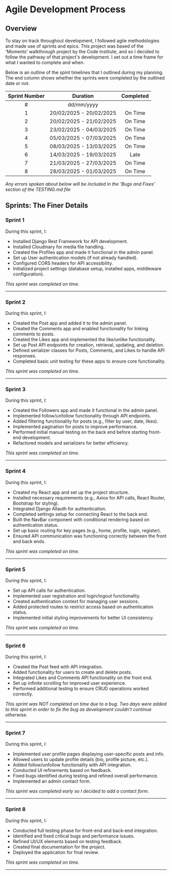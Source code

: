 # **Agile Development Process**
## **Overview** 

To stay on track throughout development, I followed agile methodologies and made use of sprints and epics. This project was based of the 'Moments' walkthrough project by the Code Institute, and so I decided to follow the pathway of that project's development. I set out a time frame for what I wanted to complete and when. 

Below is an outline of the spint timelines that I outlined during my planning. The end column shows whether the sprints were completed by the outlined date or not.

| Sprint Number | Duration | Completed |
| :--------: | :-------: | :-------: |
| # | dd/mm/yyyy |  |
| 1 | 20/02/2025 - 20/02/2025 | On Time |
| 2 | 20/02/2025 - 21/02/2025 | On Time |
| 3 | 23/02/2025 - 04/03/2025 | On Time |
| 4 | 05/03/2025 - 07/03/2025 | On Time |
| 5 | 08/03/2025 - 13/03/2025 | On Time |
| 6 | 14/03/2025 - 19/03/2025 | Late |
| 7 | 21/03/2025 - 27/03/2025 | On Time |
| 8 | 28/03/2025 - 01/03/2025 | On Time |

*Any errors spoken about below will be included in the 'Bugs and Fixes' section of the TESTING.md file*

## **Sprints: The Finer Details**

### Sprint 1
During this sprint, I:

* Installed Django Rest Framework for API development.
* Installed Cloudinary for media file handling.
* Created the Profiles app and made it functional in the admin panel.
* Set up User authentication models (if not already handled).
* Configured CORS headers for API accessibility.
* Initialized project settings (database setup, installed apps, middleware configuration).

*This sprint was completed on time.*

----

### Sprint 2
During this sprint, I:

* Created the Post app and added it to the admin panel.
* Created the Comments app and enabled functionality for linking comments to posts.
* Created the Likes app and implemented the like/unlike functionality.
* Set up Post API endpoints for creation, retrieval, updating, and deletion.
* Defined serializer classes for Posts, Comments, and Likes to handle API responses.
* Completed basic unit testing for these apps to ensure core functionality.

*This sprint was completed on time.*

----

### Sprint 3
During this sprint, I:

* Created the Followers app and made it functional in the admin panel.
* Implemented follow/unfollow functionality through API endpoints.
* Added filtering functionality for posts (e.g., filter by user, date, likes).
* Implemented pagination for posts to improve performance.
* Performed initial manual testing on the back end before starting front-end development.
* Refactored models and serializers for better efficiency.

*This sprint was completed on time.*

----

### Sprint 4
During this sprint, I:

* Created my React app and set up the project structure.
* Installed necessary requirements (e.g., Axios for API calls, React Router, Bootstrap for styling).
* Integrated Django Allauth for authentication.
* Completed settings setup for connecting React to the back end.
* Built the NavBar component with conditional rendering based on authentication status.
* Set up basic routing for key pages (e.g., home, profile, login, register).
* Ensured API communication was functioning correctly between the front and back ends.

*This sprint was completed on time.*

----

### Sprint 5
During this sprint, I:

* Set up API calls for authentication.
* Implemented user registration and login/logout functionality.
* Created authentication context for managing user sessions.
* Added protected routes to restrict access based on authentication status.
* Implemented initial styling improvements for better UI consistency.


*This sprint was completed on time.*

----

### Sprint 6
During this sprint, I:

* Created the Post feed with API integration.
* Added functionality for users to create and delete posts.
* Integrated Likes and Comments API functionality on the front end.
* Set up infinite scrolling for improved user experience.
* Performed additional testing to ensure CRUD operations worked correctly.

*This sprint was NOT completed on time due to a bug. Two days were added to this sprint in order to fix the bug as development couldn't continue otherwise.*

----

### Sprint 7
During this sprint, I:

* Implemented user profile pages displaying user-specific posts and info.
* Allowed users to update profile details (bio, profile picture, etc.).
* Added follow/unfollow functionality with API integration.
* Conducted UI refinements based on feedback.
* Fixed bugs identified during testing and refined overall performance.
* Implemented an admin contact form.


*This sprint was completed early so I decided to add a contact form.*

----

### Sprint 8
During this sprint, I:

* Conducted full testing phase for front-end and back-end integration.
* Identified and fixed critical bugs and performance issues.
* Refined UI/UX elements based on testing feedback.
* Created final documentation for the project.
* Deployed the application for final review.


*This sprint was completed on time.*

----

